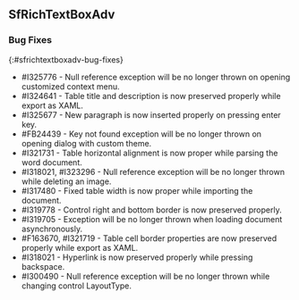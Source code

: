 ## SfRichTextBoxAdv

### Bug Fixes
{:#sfrichtextboxadv-bug-fixes}

* \#I325776 - Null reference exception will be no longer thrown on opening customized context menu. 
* \#I324641 - Table title and description is now preserved properly while export as XAML.
* \#I325677 - New paragraph is now inserted properly on pressing enter key.
* \#FB24439 - Key not found exception will be no longer thrown on opening dialog with custom theme.
* \#I321731 - Table horizontal alignment is now proper while parsing the word document.
* \#I318021, \#I323296 - Null reference exception will be no longer thrown while deleting an image.
* \#I317480 - Fixed table width is now proper while importing the document.
* \#I319778 - Control right and bottom border is now preserved properly.
* \#I319705 - Exception will be no longer thrown when loading document asynchronously.
* \#F163670, \#I321719 - Table cell border properties are now preserved properly while export as XAML.
* \#I318021 - Hyperlink is now preserved properly while pressing backspace.
* \#I300490 - Null reference exception will be no longer thrown while changing control LayoutType.
